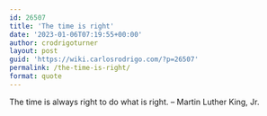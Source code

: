 ```yaml
---
id: 26507
title: 'The time is right'
date: '2023-01-06T07:19:55+00:00'
author: crodrigoturner
layout: post
guid: 'https://wiki.carlosrodrigo.com/?p=26507'
permalink: /the-time-is-right/
format: quote
---
```


The time is always right to do what is right. – Martin Luther King, Jr.